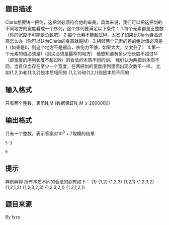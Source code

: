 


## 题目描述
Claris想要铸一把剑，这把剑必须符合他的审美，具体来说，我们可以把这把剑的不同地方的宽度看成一个序列，这个序列要满足以下条件：
1.每个元素都是正整数（你的宽度不可能是负数吧）
2.每个元素不能超过M，太宽了如果比Claris身高还高怎么办（你可以认为Claris的身高就是M）
3.相邻两个元素的差的绝对值必须是1（如果是0，则这个地方不是锯齿，杀伤力不够，如果太大，又太丑了）
4.第一个元素的值必须是1（剑尖必须是最窄的地方）
他想知道有多少把长度不超过N（即宽度的序列长度不超过N）的合法的本质不同的剑。
我们认为两把剑本质不同，当且仅当存在至少一个宽度，在两把剑的宽度序列里面出现次数不一样。
比如{1,2,3}和{1,3,2}是本质相同的
{1,2,3}和{1,2,1}则是本质不同的
## 输入格式
只有两个整数，表示N,M (数据保证$N,M \leq 2000000$)
## 输出格式
只有一个整数，表示答案对$10^9+7$取模的结果

```input1
5 3

```

```output1
9
```

## 提示
样例解释
所有本质不同的合法的剑有如下：
{1}
{1,2}
{1,2,3}
{1,2,1}
{1,2,3,2}
{1,2,1,2}
{1,2,3,2,3}
{1,2,3,2,1}
{1,2,1,2,1}
## 题目来源
By lyzy


